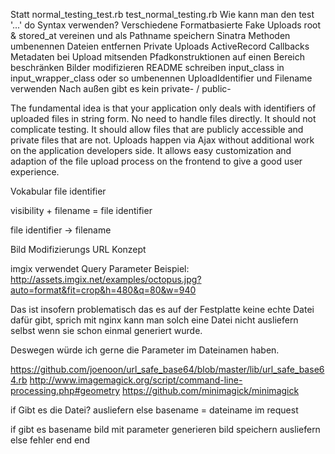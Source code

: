Statt normal_testing_test.rb test_normal_testing.rb
Wie kann man den test '...' do Syntax verwenden?
Verschiedene Formatbasierte Fake Uploads
root & stored_at vereinen und als Pathname speichern
Sinatra Methoden umbenennen
Dateien entfernen
Private Uploads
ActiveRecord Callbacks
Metadaten bei Upload mitsenden
Pfadkonstruktionen auf einen Bereich beschränken
Bilder modifizieren
README schreiben
input_class in input_wrapper_class oder so umbenennen
UploadIdentifier und Filename verwenden
  Nach außen gibt es kein private- / public-







The fundamental idea is that your application only deals with identifiers of uploaded files in string form. No need to handle files directly. It should not complicate testing. It should allow files that are publicly accessible and private files that are not. Uploads happen via Ajax without additional work on the application developers side. It allows easy customization and adaption of the file upload process on the frontend to give a good user experience.

Vokabular file identifier

visibility + filename = file identifier

file identifier -> filename



Bild Modifizierungs URL Konzept

imgix verwendet Query Parameter
Beispiel: http://assets.imgix.net/examples/octopus.jpg?auto=format&fit=crop&h=480&q=80&w=940

Das ist insofern problematisch das es auf der Festplatte keine echte Datei dafür gibt, sprich mit nginx kann man solch eine Datei nicht ausliefern selbst wenn sie schon einmal generiert wurde.

Deswegen würde ich gerne die Parameter im Dateinamen haben.

https://github.com/joenoon/url_safe_base64/blob/master/lib/url_safe_base64.rb
http://www.imagemagick.org/script/command-line-processing.php#geometry
https://github.com/minimagick/minimagick


if Gibt es die Datei?
  ausliefern
else
  basename = dateiname im request

  if gibt es basename
    bild mit parameter generieren
    bild speichern
    ausliefern
  else
    fehler
  end
end
